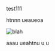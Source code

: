 test111

htnnn
ueaueoa

![blah](https://www.w3.org/Icons/valid-css-blue.gif "foo")

aaau
ueahtnu
u
u
